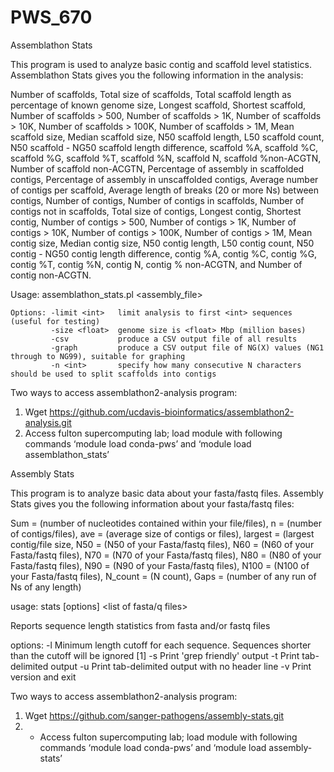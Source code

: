 # PWS_670



Assemblathon Stats

This program is used to analyze basic contig and scaffold level statistics. Assemblathon Stats gives you the following information in the analysis: 

Number of scaffolds, Total size of scaffolds, Total scaffold length as percentage of known genome size, Longest scaffold, Shortest scaffold, Number of scaffolds > 500, Number of scaffolds > 1K, Number of scaffolds > 10K, Number of scaffolds > 100K, Number of scaffolds > 1M, Mean scaffold size, Median scaffold size, N50 scaffold length, L50 scaffold count, N50 scaffold - NG50 scaffold length difference, scaffold %A, scaffold %C, scaffold %G, scaffold %T, scaffold %N, scaffold N, scaffold %non-ACGTN, Number of scaffold non-ACGTN, Percentage of assembly in scaffolded contigs, Percentage of assembly in unscaffolded contigs, Average number of contigs per scaffold, Average length of breaks (20 or more Ns) between contigs, Number of contigs, Number of contigs in scaffolds, Number of contigs not in scaffolds, Total size of contigs, Longest contig, Shortest contig, Number of contigs > 500, Number of contigs > 1K, Number of contigs > 10K, Number of contigs > 100K, Number of contigs > 1M, Mean contig size, Median contig size, N50 contig length, L50 contig count, N50 contig - NG50 contig length difference, contig %A, contig %C, contig %G, contig %T, contig %N, contig N, contig % non-ACGTN, and Number of contig non-ACGTN.

Usage: assemblathon_stats.pl <assembly_file>

	Options: -limit <int>   limit analysis to first <int> sequences (useful for testing)
       		 -size <float>  genome size is <float> Mbp (million bases)
        	 -csv           produce a CSV output file of all results
        	 -graph         produce a CSV output file of NG(X) values (NG1 through to NG99), suitable for graphing
        	 -n <int>       specify how many consecutive N characters should be used to split scaffolds into contigs
		
Two ways to access assemblathon2-analysis program:
1.	Wget https://github.com/ucdavis-bioinformatics/assemblathon2-analysis.git
2.	Access fulton supercomputing lab; load module with following commands ‘module load conda-pws’ and ‘module load assemblathon_stats’


Assembly Stats

This program is to analyze basic data about your fasta/fastq files. Assembly Stats gives you the following information about your fasta/fastq files: 

 Sum = (number of nucleotides contained within your file/files), n = (number of contigs/files), ave = (average size of contigs or files), largest = (largest contig/file size, N50 = (N50 of your Fasta/fastq files), N60 = (N60 of your Fasta/fastq files), N70 = (N70 of your Fasta/fastq files), N80 = (N80 of your Fasta/fastq files), N90 = (N90 of your Fasta/fastq files), N100 = (N100 of your Fasta/fastq files), N_count = (N count), Gaps = (number of any run of Ns of any length)
 
usage: stats [options] <list of fasta/q files>

Reports sequence length statistics from fasta and/or fastq files

options:
-l <int> Minimum length cutoff for each sequence.
        Sequences shorter than the cutoff will be ignored [1]
-s	Print 'grep friendly' output
-t	Print tab-delimited output
-u	Print tab-delimited output with no header line
-v	Print version and exit

Two ways to access assemblathon2-analysis program:
1.	Wget https://github.com/sanger-pathogens/assembly-stats.git
2.	- Access fulton supercomputing lab; load module with following commands ‘module load conda-pws’ and ‘module load assembly-stats’
